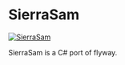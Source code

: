 # SierraSam
[![SierraSam](https://github.com/georgeamason/SierraSam/actions/workflows/ci.yml/badge.svg)](https://github.com/georgeamason/SierraSam/actions/workflows/ci.yml)

SierraSam is a C# port of flyway.
